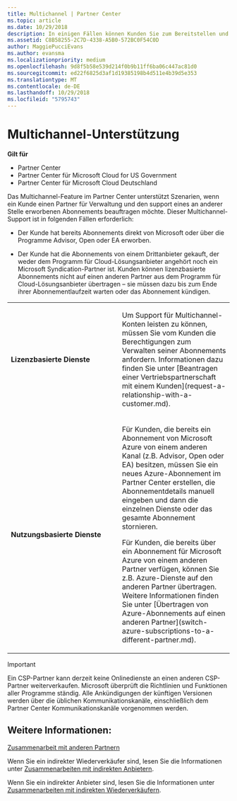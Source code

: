 ```yaml
---
title: Multichannel | Partner Center
ms.topic: article
ms.date: 10/29/2018
description: In einigen Fällen können Kunden Sie zum Bereitstellen und Unterstützen eines Abonnements einstellen, das sie an anderer Stelle erworben haben.
ms.assetid: C8B58255-2C7D-4338-A5B0-572BC0F54C0D
author: MaggiePucciEvans
ms.author: evansma
ms.localizationpriority: medium
ms.openlocfilehash: 9d8f5b58e539d214f0b9b11ff6ba06c447ac81d0
ms.sourcegitcommit: ed22f6825d3af1d19385198b4d511e4b39d5e353
ms.translationtype: MT
ms.contentlocale: de-DE
ms.lasthandoff: 10/29/2018
ms.locfileid: "5795743"
---
```

# <a name="multi-channel-support"></a>Multichannel-Unterstützung

**Gilt für**

-  Partner Center
-  Partner Center für Microsoft Cloud for US Government
-  Partner Center für Microsoft Cloud Deutschland

Das Multichannel-Feature im Partner Center unterstützt Szenarien, wenn ein Kunde einen Partner für Verwaltung und den support eines an anderer Stelle erworbenen Abonnements beauftragen möchte. Dieser Multichannel-Support ist in folgenden Fällen erforderlich:

-   Der Kunde hat bereits Abonnements direkt von Microsoft oder über die Programme Advisor, Open oder EA erworben.

-   Der Kunde hat die Abonnements von einem Drittanbieter gekauft, der weder dem Programm für Cloud-Lösungsanbieter angehört noch ein Microsoft Syndication-Partner ist. Kunden können lizenzbasierte Abonnements nicht auf einen anderen Partner aus dem Programm für Cloud-Lösungsanbieter übertragen – sie müssen dazu bis zum Ende ihrer Abonnementlaufzeit warten oder das Abonnement kündigen.


<table>
<colgroup>
<col width="50%" />
<col width="50%" />
</colgroup>
<tbody>
<tr class="odd">
<td><p><strong>Lizenzbasierte Dienste</strong></p></td>
<td><p>Um Support für Multichannel-Konten leisten zu können, müssen Sie vom Kunden die Berechtigungen zum Verwalten seiner Abonnements anfordern. Informationen dazu finden Sie unter [Beantragen einer Vertriebspartnerschaft mit einem Kunden](request-a-relationship-with-a-customer.md).</p></td>
</tr>
<tr class="even">
<td><p><strong>Nutzungsbasierte Dienste</strong></p></td>
<td>
<p>Für Kunden, die bereits ein Abonnement von Microsoft Azure von einem anderen Kanal (z.B. Advisor, Open oder EA) besitzen, müssen Sie ein neues Azure-Abonnement im Partner Center erstellen, die Abonnementdetails manuell eingeben und dann die einzelnen Dienste oder das gesamte Abonnement stornieren.</p>
<p>Für Kunden, die bereits über ein Abonnement für Microsoft Azure von einem anderen Partner verfügen, können Sie z.B. Azure-Dienste auf den anderen Partner übertragen. Weitere Informationen finden Sie unter [Übertragen von Azure-Abonnements auf einen anderen Partner](switch-azure-subscriptions-to-a-different-partner.md).</p>
</td>
</tr>
</tbody>
</table>

> [!IMPORTANT]  
> Ein CSP-Partner kann derzeit keine Onlinedienste an einen anderen CSP-Partner weiterverkaufen. Microsoft überprüft die Richtlinien und Funktionen aller Programme ständig. Alle Ankündigungen der künftigen Versionen werden über die üblichen Kommunikationskanäle, einschließlich dem Partner Center Kommunikationskanäle vorgenommen werden. 

## <a name="see-also"></a>Weitere Informationen:

[Zusammenarbeit mit anderen Partnern](work-with-other-partners.md)

Wenn Sie ein indirekter Wiederverkäufer sind, lesen Sie die Informationen unter [Zusammenarbeiten mit indirekten Anbietern](indirect-reseller-tasks-in-partner-center.md).

Wenn Sie ein indirekter Anbieter sind, lesen Sie die Informationen unter [Zusammenarbeiten mit indirekten Wiederverkäufern](indirect-provider-tasks-in-partner-center.md). 

 

 



